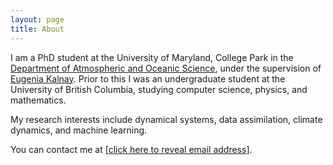 ```yaml
---
layout: page
title: About
---
```


I am a PhD student at the University of Maryland, College Park in the <a href="https://www.atmos.umd.edu/">Department of Atmospheric and Oceanic Science</a>, under the supervision of <a href="http://www.atmos.umd.edu/~ekalnay/">Eugenia Kalnay</a>. Prior to this I was an undergraduate student at the University of British Columbia, studying computer science, physics, and mathematics.

My research interests include dynamical systems, data assimilation, climate dynamics, and machine learning.

You can contact me at <a href="http://www.google.com/recaptcha/mailhide/d?k=01wdI1TNx7y_plT6RZB8pIUQ==&amp;c=y9h2L02zCq1HdVKmomXkV0gP-htk0BBh-9Y4Egw4eo8=" onclick="window.open('http://www.google.com/recaptcha/mailhide/d?k\x3d01wdI1TNx7y_plT6RZB8pIUQ\x3d\x3d\x26c\x3dy9h2L02zCq1HdVKmomXkV0gP-htk0BBh-9Y4Egw4eo8\x3d', '', 'toolbar=0,scrollbars=0,location=0,statusbar=0,menubar=0,resizable=0,width=500,height=300'); return false;" title="Reveal this e-mail address">[click here to reveal email address]</a>.
